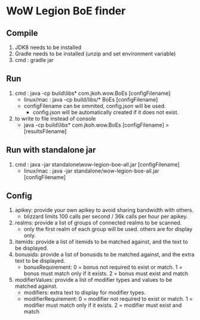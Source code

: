 # WoW Legion BoE finder

## Compile
1. JDK8 needs to be installed
2. Gradle needs to be installed (unzip and set environment variable)
3. cmd : gradle jar

## Run
1. cmd : java -cp build\libs\* com.jkoh.wow.BoEs [configFilename]
	- linux/mac : java -cp build/libs/* BoEs [configFilename]
	- configFilename can be ommited, config.json will be used.
		- config.json will be automatically created if it does not exist.
2. to write to file instead of console
	- java -cp build\libs\* com.jkoh.wow.BoEs [configFilename] > [resultsFilename]

## Run with standalone jar
1. cmd : java -jar standalone\wow-legion-boe-all.jar [configFilename]
	- linux/mac : java -jar standalone/wow-legion-boe-all.jar [configFilename]

## Config
1. apikey: provide your own apikey to avoid sharing bandwidth with others.
	- blizzard limits 100 calls per second / 36k calls per hour per apikey.
2. realms: provide a list of groups of connected realms to be scanned.
	- only the first realm of each group will be used. others are for display only.
3. itemids: provide a list of itemids to be matched against, and the text to be displayed.
4. bonusids: provide a list of bonusids to be matched against, and the extra text to be displayed.
	- bonusRequirement: 0 = bonus not required to exist or match. 1 = bonus must match only if it exists. 2 = bonus must exist and match
5. modifierValues: provide a list of modifier types and values to be matched against. 
	- modifiers: extra text to display for modifier types.
	- modifierRequirement: 0 = modifier not required to exist or match. 1 = modifier must match only if it exists. 2 = modifier must exist and match